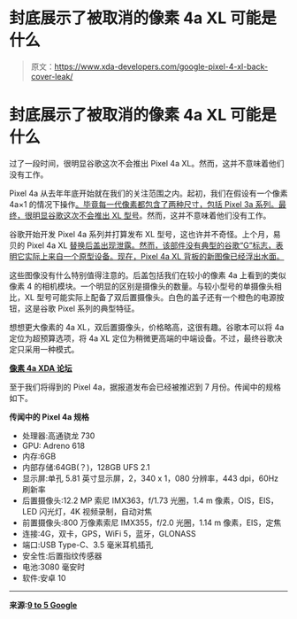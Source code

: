 # 封底展示了被取消的像素 4a XL 可能是什么

> 原文：<https://www.xda-developers.com/google-pixel-4-xl-back-cover-leak/>

# 封底展示了被取消的像素 4a XL 可能是什么

过了一段时间，很明显谷歌这次不会推出 Pixel 4a XL。然而，这并不意味着他们没有工作。

Pixel 4a 从去年年底开始就在我们的关注范围之内。起初，我们在假设有一个像素 4a×1 的情况下操作[。毕竟每一代像素都包含了两种尺寸，包括 Pixel 3a 系列。最终，很明显谷歌](https://www.xda-developers.com/google-pixel-4a-hands-on-video-snapdragon-730/)[这次不会推出 XL 型号](https://www.xda-developers.com/pixel-4a-128gb-storage-barely-blue-color/)。然而，这并不意味着他们没有工作。

谷歌开始开发 Pixel 4a 系列并打算发布 XL 型号，这也许并不奇怪。上个月，易贝的 Pixel 4a XL [替换后盖出现泄露。然而，该部件没有典型的谷歌“G”标志，表明它实际上来自一个原型设备。现在，Pixel 4a XL 背板的新图像已经浮出水面。](https://9to5google.com/2020/04/09/pixel-4a-xl-leak/)

这些图像没有什么特别值得注意的。后盖包括我们在较小的像素 4a 上看到的类似像素 4 的相机模块。一个明显的区别是摄像头的数量。与较小型号的单摄像头相比，XL 型号可能实际上配备了双后置摄像头。白色的盖子还有一个橙色的电源按钮，这是谷歌 Pixel 系列的典型特征。

想想更大像素的 4a XL，双后置摄像头，价格略高，这很有趣。谷歌本可以将 4a 定位为超预算选项，将 4a XL 定位为稍微更高端的中端设备。不过，最终谷歌决定只采用一种模式。

**[像素 4a XDA 论坛](https://forum.xda-developers.com/pixel-4a)**

至于我们将得到的 Pixel 4a，据报道发布会已经被推迟到 7 月份。传闻中的规格如下。

**传闻中的 Pixel 4a 规格**

*   处理器:高通骁龙 730
*   GPU: Adreno 618
*   内存:6GB
*   内部存储:64GB(？)，128GB UFS 2.1
*   显示屏:单孔 5.81 英寸显示屏，2，340 x 1，080 分辨率，443 dpi，60Hz 刷新率
*   后置摄像头:12.2 MP 索尼 IMX363，f/1.73 光圈，1.4 m 像素，OIS，EIS，LED 闪光灯，4K 视频录制，自动对焦
*   前置摄像头:800 万像素索尼 IMX355，f/2.0 光圈，1.14 m 像素，EIS，定焦
*   连接:4G，双卡，GPS，WiFi 5，蓝牙，GLONASS
*   端口:USB Type-C、3.5 毫米耳机插孔
*   安全性:后置指纹传感器
*   电池:3080 毫安时
*   软件:安卓 10

* * *

**来源:[9 to 5 Google](https://9to5google.com/2020/05/28/pixel-4a-xl/)**